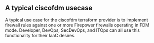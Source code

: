## A typical ciscofdm usecase

A typical use case for the ciscofdm terraform provider is to implement firewall rules against one or more Firepower firewalls
operating in FDM mode. Developer, DevOps, SecDevOps, and ITOps can all use this functionality for their IaaC desires.

